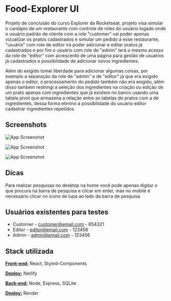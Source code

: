 
# Food-Explorer UI

Projeto de conclusão do curso Explorer da Rocketseat, projeto visa simular o cardápio de um restaurante com controle de roles do usuário logado onde o usuário padrão de cliente com a role "customer" vai poder apenas vizualizar os pratos cadastrados e simular um pedido a esse restaurante, "usuário" com role de editor irá poder adicionar e editar pratos já cadastrados e por fim o usuário com role de "admin" terá o mesmo acesso da role de "editor" com acrescento de uma página para gestão de usuários já cadastrados e possibilidade de adicionar novos ingredientes.

Além do exigido tomei liberdade para adicionar algumas coisas, por exemplo a separação da role de "admin" e de "editor" já que era exigido apenas o editor, o processamento do pedido também não era exigido, além disso também restringi a seleção dos ingredientes na criação ou edição de um prato apenas com ingredientes que já existem no banco usando uma tabela pivot que armazena a relação entre as tabelas de pratos com a de ingredientes, dessa forma elimino a possibilidade do usuário editor cadastrar ingredientes repetidos.




## Screenshots

![App Screenshot](https://github.com/kenaioz/food-explorer-ui/assets/43124388/30d626ed-c98c-4bc4-99eb-06e79a0d3897)

![App Screenshot](https://github.com/kenaioz/food-explorer-ui/assets/43124388/3289eb8a-3f6b-4724-bd42-57296966ff08)

![App Screenshot](https://github.com/kenaioz/food-explorer-ui/assets/43124388/7dee99f8-70b4-4608-bea4-c6cd85f4739b)




## Dicas

Para realizar pesquisas no desktop na home você pode apenas digitar o que procura na barra de pesquisa e clicar em enter, mas no mobile é necessário clicar no icone de lupa ao lado da barra de pesquisa


## Usuários existentes para testes

 - Customer - customer@email.com - 654321
 - Editor - editor@email.com - 123456
 - Admin - admin@email.com - 123456


## Stack utilizada

[**Front-end:**](https://github.com/kenaioz/food-explorer-ui) React, Styled-Components

[**Deploy:**](https://main--cool-kitten-558d66.netlify.app/) Netlify


[**Back-end:**](https://github.com/kenaioz/food-explorer-api) Node, Express, SQLite

[**Deploy:**](https://food-explorer-api-ihgd.onrender.com) Render

